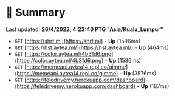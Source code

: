 # 📖 Summary
Last updated: **26/4/2022, 4:23:40 PTG "Asia/Kuala_Lumpur"**

- `GET` [https://shrt.ml](https://shrt.ml) - **Up** (1596ms)
- `GET` [https://hst.aytea.ml/](https://hst.aytea.ml/) - **Up** (464ms)
- `GET` [https://color.aytea.ml/4b31d6.png](https://color.aytea.ml/4b31d6.png) - **Up** (1536ms)
- `GET` [https://memeapi.aytea14.repl.co/gimme](https://memeapi.aytea14.repl.co/gimme) - **Up** (3576ms)
- `GET` [https://teledrivemy.herokuapp.com/dashboard](https://teledrivemy.herokuapp.com/dashboard) - **Up** (187ms)
